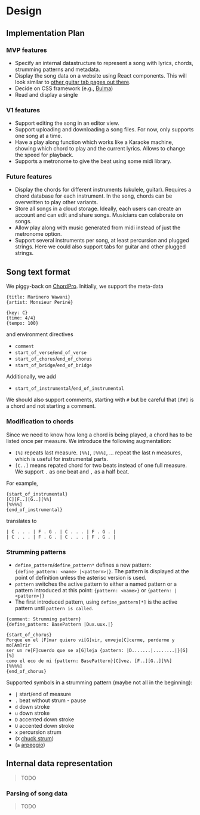 # Design

## Implementation Plan

### MVP features

- Specify an internal datastructure to represent a song with lyrics, chords,
  strumming patterns and metadata.
- Display the song data on a website using React components. This will look
  similar to
  [other guitar tab pages out there](https://tabs.ultimate-guitar.com/tab/2446863).
- Decide on CSS framework (e.g., [Bulma](https://bulma.io))
- Read and display a single

### V1 features

- Support editing the song in an editor view.
- Support uploading and downloading a song files. For now, only supports one
  song at a time.
- Have a play along function which works like a Karaoke machine, showing which
  chord to play and the current lyrics.
  Allows to change the speed for playback.
- Supports a metronome to give the beat using some midi library.

### Future features

- Display the chords for different instruments (ukulele, guitar).
  Requires a chord database for each instrument. In the song, chords can be
  overwritten to play other variants.
- Store all songs in a cloud storage. Ideally, each users can create an account
  and can edit and share songs. Musicians can colaborate on songs.
- Allow play along with music generated from midi instead of just the metronome
  option.
- Support several instruments per song, at least percursion and plugged
  strings.
  Here we could also support tabs for guitar and other plugged strings.

## Song text format

We piggy-back on [ChordPro](https://www.chordpro.org/chordpro/index.html).
Initially, we support the meta-data

```
{title: Marinero Wawani}
{artist: Monsieur Periné}

{key: C}
{time: 4/4}
{tempo: 100}
```

and environment directives

- `comment`
- `start_of_verse`/`end_of_verse`
- `start_of_chorus`/`end_of_chorus`
- `start_of_bridge`/`end_of_bridge`

Additionally, we add

- `start_of_instrumental`/`end_of_instrumental`

We should also support comments, starting with `#` but be careful that `[F#]` is
a chord and not starting a comment.

### Modification to chords

Since we need to know how long a chord is being played, a chord has to be listed
once per measure. We introduce the following augmentation:

- `[%]` repeats last measure. `[%%]`, `[%%%]`, ... repeat the last n measures,
  which is useful for instrumental parts.
- `[C..]` means repated chord for two beats instead of one full measure.
  We support `.` as one beat and `,` as a half beat.

For example,

```
{start_of_instrumental}
[C][F..][G..][%%]
[%%%%]
{end_of_instrumental}
```

translates to

```
| C . . . | F . G . | C . . . | F . G . |
| C . . . | F . G . | C . . . | F . G . |
```

### Strumming patterns

- `define_pattern`/`define_pattern*` defines a new pattern:
  `{define_pattern: <name> |<pattern>|}`. The pattern is displayed at the point
  of definition unless the asterisc version is used.
- `pattern` switches the active pattern to either a named pattern or a pattern
  introduced at this point: `{pattern: <name>}` or `{pattern: |<pattern>|}`
- The first introduced pattern, using `define_pattern[*]` is the active pattern
  until `pattern is called`.

```
{comment: Strumming pattern}
{define_pattern: BasePattern |Dux.uux.|}

{start_of_chorus}
Porque en el [F]mar quiero vi[G]vir, enveje[C]cerme, perderme y mo[Am]rir
ser un re[F]cuerdo que se a[G]leja {pattern: |D.......|........|}[G][%]
como el eco de mi {pattern: BasePattern}[C]voz. [F..][G..][%%]
[%%%%]
{end_of_chorus}
```

Supported symbols in a strumming pattern (maybe not all in the beginning):

- `|` start/end of measure
- `.` beat without strum - pause
- `d` down stroke
- `u` down stroke
- `D` accented down stroke
- `U` accented down stroke
- `x` percursion strum
- (`X` [chuck strum](https://ukulelego.com/tips/chucking-chunking/))
- (`a` [arpeggio](https://en.wikipedia.org/wiki/Arpeggio))

## Internal data representation

> TODO

### Parsing of song data

> TODO
